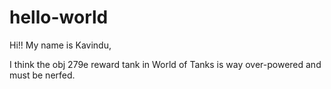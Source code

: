 # hello-world

Hi!! My name is Kavindu,

I think the obj 279e reward tank in World of Tanks is way over-powered and must be nerfed.
